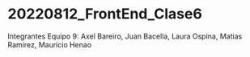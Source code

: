 # 20220812_FrontEnd_Clase6
Integrantes Equipo 9: Axel Bareiro, Juan Bacella, Laura Ospina, Matias Ramirez, Mauricio Henao
